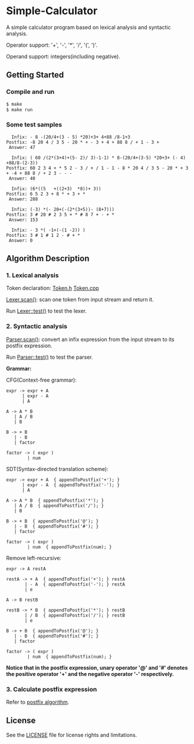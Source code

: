 # Simple-Calculator

A simple calculator program based on lexical analysis and syntactic analysis.

Operator support: '+', '-', '*', '/', '(', ')'.

Operand support: integers(including negative).

## Getting Started

### Compile and run

```bash
$ make
$ make run
```

### Some test samples

```
  Infix: - 8 -(20/4+(3 - 5) *20)+3+ 4+88 /8-1+3
Postfix: -8 20 4 / 3 5 - 20 * + - 3 + 4 + 88 8 / + 1 - 3 +
 Answer: 47

  Infix: ( 60 /(2*(3+4)+(5- 2)/ 3)-1-1) * 8-(20/4+(3-5) *20+3+ (- 4) +88/8-(2-3))
Postfix: 60 2 3 4 + * 5 2 - 3 / + / 1 - 1 - 8 * 20 4 / 3 5 - 20 * + 3 + -4 + 88 8 / + 2 3 - - -
 Answer: 40

  Infix: (6*((5   +((2+3)  *8))+ 3))
Postfix: 6 5 2 3 + 8 * + 3 + *
 Answer: 288

  Infix: (-3) *(- 20+(-(2*(3+5))- (8+7)))
Postfix: 3 # 20 # 2 3 5 + * # 8 7 + - + *
 Answer: 153

  Infix: - 3 *( -1+(-(1 -2)) )
Postfix: 3 # 1 # 1 2 - # + *
 Answer: 0
```

## Algorithm Description

### 1. Lexical analysis

Token declaration: [Token.h](./src/Token.h) [Token.cpp](./src/Token.cpp)

[Lexer.scan()](./src/Lexer.cpp): scan one token from input stream and return it.

Run [Lexer::test()](./src/Lexer.cpp) to test the lexer.

### 2. Syntactic analysis

[Parser.scan()](./src/Parser.cpp): convert an infix expression from the input stream to its postfix expression.

Run [Parser::test()](./src/Parser.cpp) to test the parser.

**Grammar:**

CFG(Context-free grammar):

```
expr -> expr + A
      | expr - A
      | A

A -> A * B
   | A / B
   | B

B -> + B
   | - B
   | factor

factor -> ( expr )
        | num
```

SDT(Syntax-directed translation scheme):

```
expr -> expr + A  { appendToPostfix('+'); }
      | expr - A  { appendToPostfix('-'); }
      | A

A -> A * B  { appendToPostfix('*'); }
   | A / B  { appendToPostfix('/'); }
   | B

B -> + B  { appendToPostfix('@'); }
   | - B  { appendToPostfix('#'); }
   | factor

factor -> ( expr )
        | num  { appendToPostfix(num); }
```

Remove left-recursive:

```
expr -> A restA

restA -> + A  { appendToPostfix('+'); } restA
       | - A  { appendToPostfix('-'); } restA
       | e

A -> B restB

restB -> * B  { appendToPostfix('*'); } restB
       | / B  { appendToPostfix('/'); } restB
       | e

B -> + B  { appendToPostfix('@'); }
   | - B  { appendToPostfix('#'); }
   | factor

factor -> ( expr )
        | num  { appendToPostfix(num); }
```

**Notice that in the postfix expression, unary operator '@' and '#' denotes the positive operator '+' and the negative operator '-' respectively.**

### 3. Calculate postfix expression

Refer to [postfix algorithm](https://en.wikipedia.org/wiki/Reverse_Polish_notation).

## License

See the [LICENSE](./LICENSE.md) file for license rights and limitations.
